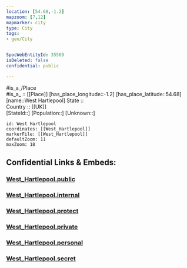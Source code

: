 ```yaml
---
location: [54.68,-1.2] 
mapzoom: [7,12] 
mapmarker: city 
type: City
tags:
- geo/City


SpocWebEntityId: 35569
isDeleted: false
confidential: public

---
```

#is_a_/Place  
#is_a_ :: [[Place]] 
[has_place_longitude::-1.2] 
[has_place_latitude::54.68] 
[name::West Hartlepool] 
State ::  
Country :: [[UK]]  
[StateId::] 
[Population::] 
[Unknown::] 


```leaflet
id: West Hartlepool
coordinates: [[West_Hartlepool]] 
markerFile: [[West_Hartlepool]] 
defaultZoom: 11 
maxZoom: 18
```


## Confidential Links & Embeds: 

### [West_Hartlepool.public](/_public/\Earth\Continent\Europe\Europe~North\UK\England\Regions~England\North_East_England\Durham,County\Hartlepool,Borough\cities~HartlepoolWest_Hartlepool.public.md) 

### [West_Hartlepool.internal](/_internal/\Earth\Continent\Europe\Europe~North\UK\England\Regions~England\North_East_England\Durham,County\Hartlepool,Borough\cities~HartlepoolWest_Hartlepool.internal.md) 

### [West_Hartlepool.protect](/_protect/\Earth\Continent\Europe\Europe~North\UK\England\Regions~England\North_East_England\Durham,County\Hartlepool,Borough\cities~HartlepoolWest_Hartlepool.protect.md) 

### [West_Hartlepool.private](/_private/\Earth\Continent\Europe\Europe~North\UK\England\Regions~England\North_East_England\Durham,County\Hartlepool,Borough\cities~HartlepoolWest_Hartlepool.private.md) 

### [West_Hartlepool.personal](/_personal/\Earth\Continent\Europe\Europe~North\UK\England\Regions~England\North_East_England\Durham,County\Hartlepool,Borough\cities~HartlepoolWest_Hartlepool.personal.md) 

### [West_Hartlepool.secret](/_secret/\Earth\Continent\Europe\Europe~North\UK\England\Regions~England\North_East_England\Durham,County\Hartlepool,Borough\cities~HartlepoolWest_Hartlepool.secret.md)

